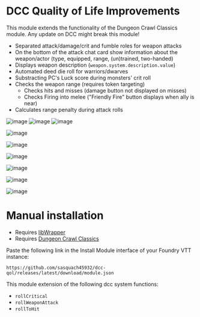 # DCC Quality of Life Improvements

This module extends the functionality of the Dungeon Crawl Classics module. Any update on DCC might break this module!

* Separated attack/damage/crit and fumble roles for weapon attacks
* On the bottom of the attack chat card show information about the weapon/actor (type, equipped, range, (un)trained, two-handed)
* Displays weapon description (`weapon.system.description.value`)
* Automated deed die roll for warriors/dwarves
* Substracting PC's Luck score during monsters' crit roll
* Checks the weapon range (requires token targeting)
  * Checks hits and misses (damage button not displayed on misses)
  * Checks Firing into melee ("Friendly Fire" button displays when ally is near)
 * Calculates range penalty during attack rolls

![image](https://github.com/sasquach45932/dcc-qol/assets/92884040/0e1838b8-d132-4d10-81ad-29268941c0b1)
![image](https://github.com/sasquach45932/dcc-qol/assets/92884040/e16b0af7-5b0e-450d-9553-5cc90a50db10)
![image](https://github.com/sasquach45932/dcc-qol/assets/92884040/98f61f2e-7771-42c3-8423-6920f14c1208)


![image](https://github.com/sasquach45932/dcc-qol/assets/92884040/aad94bd1-9ab4-44c9-aaca-dff026d3153c)


![image](https://github.com/sasquach45932/dcc-qol/assets/92884040/b1f07fd0-8dc3-442b-a822-040127a39fe8)

![image](https://github.com/sasquach45932/dcc-qol/assets/92884040/ab28bfc8-c43a-40b7-a2e8-9ad45397253b)

![image](https://github.com/sasquach45932/dcc-qol/assets/92884040/62ad98bf-6e69-4a1d-ae69-2f97b6ca7bb4)

![image](https://github.com/sasquach45932/dcc-qol/assets/92884040/b5e1d6c6-2785-4102-b490-c363f10f0e59)

![image](https://github.com/sasquach45932/dcc-qol/assets/92884040/3fc1382d-9dca-429b-b25d-aef4876da841)






# Manual installation

- Requires [libWrapper](https://foundryvtt.com/packages/lib-wrapper)
- Requires [Dungeon Crawl Classics](https://foundryvtt.com/packages/dcc)

Paste the following link in the Install Module interface of your Foundry VTT instance:

`https://github.com/sasquach45932/dcc-qol/releases/latest/download/module.json`

This module extension of the following dcc system functions:

* `rollCritical`
* `rollWeaponAttack`
* `rollToHit`

